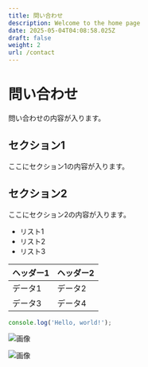 ```yaml
---
title: 問い合わせ
description: Welcome to the home page
date: 2025-05-04T04:08:58.025Z
draft: false
weight: 2
url: /contact
---
```


# 問い合わせ

問い合わせの内容が入ります。

## セクション1
ここにセクション1の内容が入ります。

## セクション2
ここにセクション2の内容が入ります。

- リスト1
- リスト2
- リスト3

| ヘッダー1 | ヘッダー2 |
| --------- | --------- |
| データ1   | データ2   |
| データ3   | データ4   |

```javascript
console.log('Hello, world!');
```


![画像](https://dummyimage.com/320x180/2D3748/F5F7FA?text=%E5%95%8F%E3%81%84%E5%90%88%E3%82%8F%E3%81%9B)

![画像](https://dummyimage.com/640x360/1A202C/EDF2F7?text=%E5%95%8F%E3%81%84%E5%90%88%E3%82%8F%E3%81%9B)